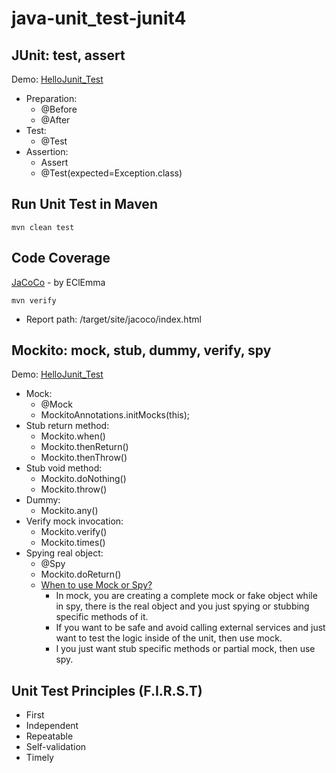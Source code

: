 # java-unit_test-junit4


## JUnit: test, assert 
Demo: [HelloJunit_Test](/src/test/java/k0/junit4/HelloJunit_Test.java)
- Preparation:
    - @Before
    - @After
- Test:
    - @Test
- Assertion:
    - Assert
    - @Test(expected=Exception.class)


## Run Unit Test in Maven
```mvn clean test```

## Code Coverage
[JaCoCo](https://www.eclemma.org/jacoco/) - by EClEmma 

```mvn verify```
- Report path: /target/site/jacoco/index.html

##  Mockito: mock, stub, dummy, verify, spy 
Demo: [HelloJunit_Test](/src/test/java/k0/junit4/mockito/OrderBizHelper_PostgreSQLUtil_Test.java)
- Mock:
    - @Mock
    - MockitoAnnotations.initMocks(this);
- Stub return method:
    - Mockito.when()
    - Mockito.thenReturn()
    - Mockito.thenThrow()
- Stub void method:    
    - Mockito.doNothing()
    - Mockito.throw()
- Dummy:
    - Mockito.any()
- Verify mock invocation:
    - Mockito.verify()
    - Mockito.times()
- Spying real object:
    - @Spy
    - Mockito.doReturn()
    - [When to use Mock or Spy?](https://javapointers.com/tutorial/difference-between-spy-and-mock-in-mockito/)
        - In mock, you are creating a complete mock or fake object while in spy, there is the real object and you just spying or stubbing specific methods of it.
        - If you want to be safe and avoid calling external services and just want to test the logic inside of the unit, then use mock. 
        - I you just want stub specific methods or partial mock, then use spy.
        
         

## Unit Test Principles (F.I.R.S.T)
- First
- Independent
- Repeatable
- Self-validation
- Timely